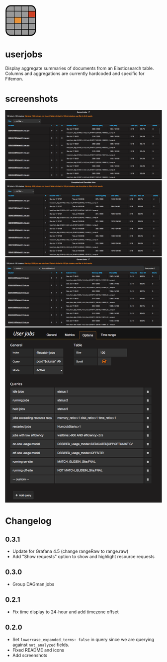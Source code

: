 ![Fifemon User Jobs Table](src/img/jobs_table_icon_large.png)

# userjobs

Display aggregate summaries of documents from an Elasticsearch table. 
Columns and aggregations are currently hardcoded and specific for Fifemon.

# screenshots

![Active Jobs](src/img/active_jobs.png)
![Completed Jobs](src/img/completed_jobs.png)
![Active Jobs with custom filter](src/img/active_jobs_filtered.png)
![Panel options](src/img/options.png)

# Changelog

## 0.3.1

* Update for Grafana 4.5 (change rangeRaw to range.raw)
* Add "Show requests" option to show and highlight resource requests

## 0.3.0

* Group DAGman jobs

## 0.2.1

* Fix time display to 24-hour and add timezone offset

## 0.2.0

* Set `lowercase_expanded_terms: false` in query since we are querying against `not_analyzed` fields.
* Fixed README and icons
* Add screenshots

